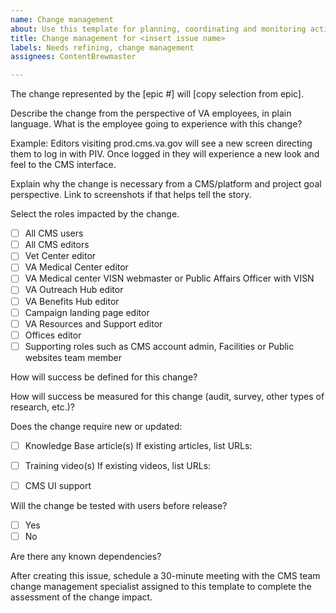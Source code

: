 ```yaml
---
name: Change management
about: Use this template for planning, coordinating and monitoring activities related to VFS-CMS updates that have a medium to high impact on VA employees. 
title: Change management for <insert issue name>
labels: Needs refining, change management
assignees: ContentBrewmaster

---
```



The change represented by the [epic #] will [copy selection from epic].
 
Describe the change from the perspective of VA employees, in plain language. What is the employee going to experience with this change?

Example: Editors visiting prod.cms.va.gov will see a new screen directing them to log in with PIV. Once logged in they will experience a new look and feel to the CMS interface.


Explain why the change is necessary from a CMS/platform and project goal perspective. Link to screenshots if that helps tell the story.



Select the roles impacted by the change.
- [ ] All CMS users
- [ ] All CMS editors
- [ ] Vet Center editor
- [ ] VA Medical Center editor
- [ ] VA Medical center VISN webmaster or Public Affairs Officer with VISN
- [ ] VA Outreach Hub editor
- [ ] VA Benefits Hub editor
- [ ] Campaign landing page editor
- [ ] VA Resources and Support editor
- [ ] Offices editor
- [ ] Supporting roles such as CMS account admin, Facilities or Public websites team member

How will success be defined for this change?



How will success be measured for this change (audit, survey, other types of research, etc.)?



Does the change require new or updated:
- [ ] Knowledge Base article(s)
If existing articles, list URLs:

- [ ] Training video(s)
If existing videos, list URLs:

- [ ] CMS UI support

Will the change be tested with users before release?
- [ ] Yes
- [ ] No

Are there any known dependencies?



 After creating this issue, schedule a 30-minute meeting with the CMS team change management specialist assigned to this template to complete the assessment of the change impact.
